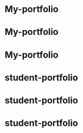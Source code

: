 # My-portfolio
# My-portfolio
# My-portfolio
# student-portfolio
# student-portfolio
# student-portfolio
